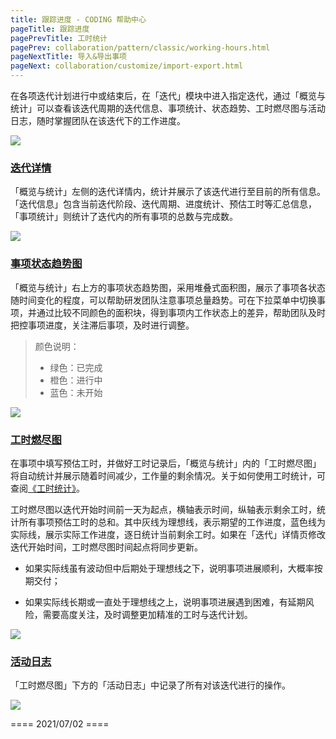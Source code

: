 ```yaml
---
title: 跟踪进度 - CODING 帮助中心
pageTitle: 跟踪进度
pagePrevTitle: 工时统计
pagePrev: collaboration/pattern/classic/working-hours.html
pageNextTitle: 导入&导出事项
pageNext: collaboration/customize/import-export.html
---
```


在各项迭代计划进行中或结束后，在「迭代」模块中进入指定迭代，通过「概览与统计」可以查看该迭代周期的迭代信息、事项统计、状态趋势、工时燃尽图与活动日志，随时掌握团队在该迭代下的工作进度。

![](https://help-assets.codehub.cn/enterprise/20210701220830.png)

### [迭代详情](#detail)

「概览与统计」左侧的迭代详情内，统计并展示了该迭代进行至目前的所有信息。「迭代信息」包含当前迭代阶段、迭代周期、进度统计、预估工时等汇总信息，「事项统计」则统计了迭代内的所有事项的总数与完成数。

![](https://help-assets.codehub.cn/enterprise/20210629153927.png)

### [事项状态趋势图](#trend-chart)

「概览与统计」右上方的事项状态趋势图，采用堆叠式面积图，展示了事项各状态随时间变化的程度，可以帮助研发团队注意事项总量趋势。可在下拉菜单中切换事项，并通过比较不同颜色的面积块，得到事项内工作状态上的差异，帮助团队及时把控事项进度，关注滞后事项，及时进行调整。

> 颜色说明：
> -   绿色：已完成
> -   橙色：进行中
> -   蓝色：未开始

![](https://help-assets.codehub.cn/enterprise/20210629155234.png)

### [工时燃尽图](#burndown-chart)

在事项中填写预估工时，并做好工时记录后，「概览与统计」内的「工时燃尽图」将自动统计并展示随着时间减少，工作量的剩余情况。关于如何使用工时统计，可查阅[《工时统计》](/docs/collaboration/pattern/classic/working-hours.html)。

工时燃尽图以迭代开始时间前一天为起点，横轴表示时间，纵轴表示剩余工时，统计所有事项预估工时的总和。其中灰线为理想线，表示期望的工作进度，蓝色线为实际线，展示实际工作进度，逐日统计当前剩余工时。如果在「迭代」详情页修改迭代开始时间，工时燃尽图时间起点将同步更新。

-   如果实际线虽有波动但中后期处于理想线之下，说明事项进展顺利，大概率按期交付；

-   如果实际线长期或一直处于理想线之上，说明事项进展遇到困难，有延期风险，需要高度关注，及时调整更加精准的工时与迭代计划。

![](https://help-assets.codehub.cn/enterprise/20210629165214.png)

### [活动日志](#activity-log)

「工时燃尽图」下方的「活动日志」中记录了所有对该迭代进行的操作。

![](https://help-assets.codehub.cn/enterprise/20210629164922.png)

==== 2021/07/02 ====

